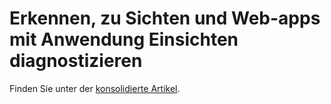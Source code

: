 <properties
    pageTitle="Erkennen, Auswahl beschränkt, diagnostizieren J2EE Web apps"
    description="Absturz Analyse und erkennen und diagnostizieren bei Leistungsproblemen in Ihrem Java-Webanwendungen"
    authors="alancameronwills"
    services="application-insights"
    documentationCenter=""
    manager="douge"/>

<tags
    ms.service="application-insights"
    ms.workload="tbd"
    ms.tgt_pltfrm="ibiza"
    ms.devlang="na"
    ms.topic="article" 
    ms.date="02/04/2016"
    ms.author="awills"/>

# <a name="detect-triage-and-diagnose-web-apps-with-application-insights"></a>Erkennen, zu Sichten und Web-apps mit Anwendung Einsichten diagnostizieren

Finden Sie unter der [konsolidierte Artikel](app-insights-detect-triage-diagnose.md).
 
